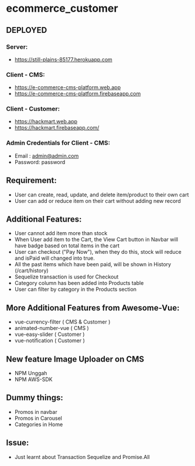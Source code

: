 # ecommerce_customer

## DEPLOYED

### Server:
* https://still-plains-85177.herokuapp.com

### Client - CMS:
* https://e-commerce-cms-platform.web.app
* https://e-commerce-cms-platform.firebaseapp.com

### Client - Customer:
* https://hackmart.web.app
* https://hackmart.firebaseapp.com/

### Admin Credentials for Client - CMS:
* Email   : admin@admin.com
* Password: password

## Requirement:
* User can create, read, update, and delete item/product to their own cart
* User can add or reduce item on their cart without adding new record

## Additional Features:
* User cannot add item more than stock
* When User add item to the Cart, the View Cart button in Navbar will have badge based on total items in the cart
* User can checkout ("Pay Now"), when they do this, stock will reduce and isPaid will changed into true.
* All the past items which have been paid, will be shown in History (/cart/history)
* Sequelize transaction is used for Checkout
* Category column has been added into Products table
* User can filter by category in the Products section

## More Additional Features from Awesome-Vue:
* vue-currency-filter ( CMS & Customer )
* animated-number-vue ( CMS )
* vue-easy-slider ( Customer )
* vue-notification ( Customer )

## New feature Image Uploader on CMS
* NPM Unggah
* NPM AWS-SDK

## Dummy things:
* Promos in navbar
* Promos in Carousel
* Categories in Home

## Issue:
* Just learnt about Transaction Sequelize and Promise.All
